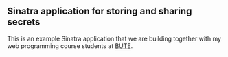 ## Sinatra application for storing and sharing secrets

This is an example Sinatra application that we are building together with my web programming course students at [BUTE](http://portal.bme.hu/langs/en/default.aspx).
